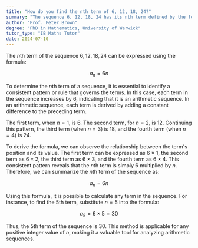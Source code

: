 ```yaml
---
title: "How do you find the nth term of 6, 12, 18, 24?"
summary: "The sequence 6, 12, 18, 24 has its nth term defined by the formula 6n, indicating that each term is a multiple of 6 based on its position n."
author: "Prof. Peter Brown"
degree: "PhD in Mathematics, University of Warwick"
tutor_type: "IB Maths Tutor"
date: 2024-07-10
---
```


The $n$th term of the sequence $6, 12, 18, 24$ can be expressed using the formula:

$$
a_n = 6n
$$

To determine the $n$th term of a sequence, it is essential to identify a consistent pattern or rule that governs the terms. In this case, each term in the sequence increases by $6$, indicating that it is an arithmetic sequence. In an arithmetic sequence, each term is derived by adding a constant difference to the preceding term. 

The first term, when $n = 1$, is $6$. The second term, for $n = 2$, is $12$. Continuing this pattern, the third term (when $n = 3$) is $18$, and the fourth term (when $n = 4$) is $24$.

To derive the formula, we can observe the relationship between the term's position and its value. The first term can be expressed as $6 \times 1$, the second term as $6 \times 2$, the third term as $6 \times 3$, and the fourth term as $6 \times 4$. This consistent pattern reveals that the $n$th term is simply $6$ multiplied by $n$. Therefore, we can summarize the $n$th term of the sequence as:

$$
a_n = 6n
$$

Using this formula, it is possible to calculate any term in the sequence. For instance, to find the $5$th term, substitute $n = 5$ into the formula:

$$
a_5 = 6 \times 5 = 30
$$

Thus, the $5$th term of the sequence is $30$. This method is applicable for any positive integer value of $n$, making it a valuable tool for analyzing arithmetic sequences.
    